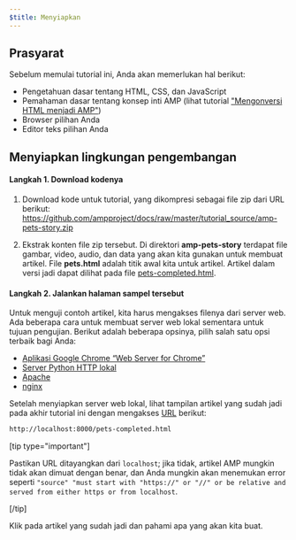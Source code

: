 ```yaml
---
$title: Menyiapkan
---
```


## Prasyarat

Sebelum memulai tutorial ini, Anda akan memerlukan hal berikut:

- Pengetahuan dasar tentang HTML, CSS, dan JavaScript
- Pemahaman dasar tentang konsep inti AMP (lihat tutorial ["Mengonversi HTML menjadi AMP"](/id/docs/fundamentals/converting.html))
- Browser pilihan Anda
- Editor teks pilihan Anda

## Menyiapkan lingkungan pengembangan

#### Langkah 1. Download kodenya

1.  Download kode untuk tutorial, yang dikompresi sebagai file zip dari URL berikut: <a href="https://github.com/ampproject/docs/raw/master/tutorial_source/amp-pets-story.zip">https://github.com/ampproject/docs/raw/master/tutorial_source/amp-pets-story.zip</a>

2. Ekstrak konten file zip tersebut.  Di direktori **amp-pets-story** terdapat file gambar, video, audio, dan data yang akan kita gunakan untuk membuat artikel.  File **pets.html** adalah titik awal kita untuk artikel. Artikel dalam versi jadi dapat dilihat pada file [pets-completed.html](https://github.com/ampproject/docs/blob/master/tutorial_source/amp-pets-story/pets-completed.html).

#### Langkah 2. Jalankan halaman sampel tersebut

Untuk menguji contoh artikel, kita harus mengakses filenya dari server web. Ada beberapa cara untuk membuat server web lokal sementara untuk tujuan pengujian.  Berikut adalah beberapa opsinya, pilih salah satu opsi terbaik bagi Anda:

- [Aplikasi Google Chrome “Web Server for Chrome”](https://chrome.google.com/webstore/detail/web-server-for-chrome/ofhbbkphhbklhfoeikjpcbhemlocgigb)
- [Server Python HTTP lokal](https://developer.mozilla.org/en-US/docs/Learn/Common_questions/set_up_a_local_testing_server#Running_a_simple_local_HTTP_server)
- [Apache](https://httpd.apache.org/docs/2.4/getting-started.html)
- [nginx](http://nginx.org/)

Setelah menyiapkan server web lokal, lihat tampilan artikel yang sudah jadi pada akhir tutorial ini dengan mengakses <a href="http://localhost:8000/pets-completed.html">URL</a> berikut:

```html
http://localhost:8000/pets-completed.html
```

[tip type="important"]

Pastikan URL ditayangkan dari `localhost`; jika tidak, artikel AMP mungkin tidak akan dimuat dengan benar, dan Anda mungkin akan menemukan error seperti `"source" "must start with "https://" or "//" or be relative and served from either https or from localhost`.

[/tip]

Klik pada artikel yang sudah jadi dan pahami apa yang akan kita buat.

